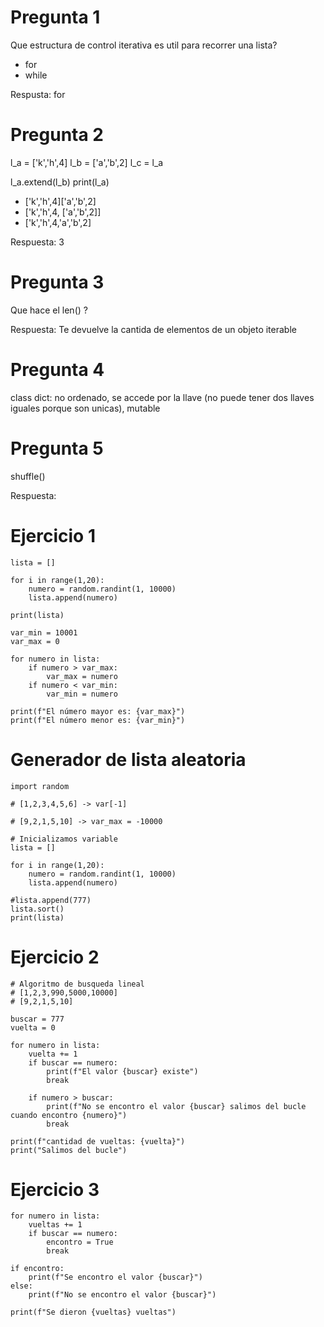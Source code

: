 # Pregunta 1
Que estructura de control iterativa es util para recorrer una lista?
- for
- while

Respusta: for

# Pregunta 2
l_a = ['k','h',4]
l_b = ['a','b',2]
l_c = l_a

l_a.extend(l_b)
print(l_a)

- ['k','h',4]['a','b',2] 
- ['k','h',4, ['a','b',2]]
- ['k','h',4,'a','b',2]

Respuesta: 3

# Pregunta 3
Que hace el len() ?

Respuesta: Te devuelve la cantida de elementos de un objeto iterable

# Pregunta 4
class dict: no ordenado, se accede por la llave (no puede tener dos llaves iguales porque son unicas), mutable

# Pregunta 5 
shuffle()

Respuesta:

# Ejercicio 1
```
lista = []

for i in range(1,20):
    numero = random.randint(1, 10000)
    lista.append(numero)

print(lista)

var_min = 10001
var_max = 0

for numero in lista:
    if numero > var_max:
        var_max = numero
    if numero < var_min:
        var_min = numero

print(f"El número mayor es: {var_max}")
print(f"El número menor es: {var_min}")
```

# Generador de lista aleatoria

```
import random

# [1,2,3,4,5,6] -> var[-1]

# [9,2,1,5,10] -> var_max = -10000

# Inicializamos variable
lista = []

for i in range(1,20):
    numero = random.randint(1, 10000)
    lista.append(numero)

#lista.append(777)
lista.sort()
print(lista)
```

# Ejercicio 2
```
# Algoritmo de busqueda lineal
# [1,2,3,990,5000,10000]
# [9,2,1,5,10]

buscar = 777
vuelta = 0

for numero in lista:
    vuelta += 1
    if buscar == numero:
        print(f"El valor {buscar} existe")
        break

    if numero > buscar:
        print(f"No se encontro el valor {buscar} salimos del bucle cuando encontro {numero}")
        break

print(f"cantidad de vueltas: {vuelta}")
print("Salimos del bucle")
```

# Ejercicio 3
```
for numero in lista:
    vueltas += 1
    if buscar == numero:
        encontro = True
        break
    
if encontro:
    print(f"Se encontro el valor {buscar}")
else:
    print(f"No se encontro el valor {buscar}")

print(f"Se dieron {vueltas} vueltas")
```